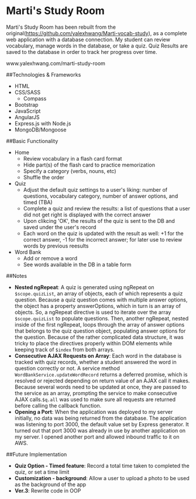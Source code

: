 # Marti's Study Room

Marti's Study Room has been rebuilt from the original(https://github.com/yalexhwang/Marti-vocab-study), as a complete web application with a database connection. 
My student can review vocabulary, manage words in the database, or take a quiz. 
Quiz Results are saved to the database in order to track her progress over time.

<link>www.yalexhwang.com/marti-study-room</link>

##Technologies & Frameworks 
- HTML
- CSS/SASS
  - Compass
- Bootstrap
- JavaScript
- AngularJS
- Express.js with Node.js
- MongoDB/Mongoose

##Basic Functionality
- Home
  - Review vocabulary in a flash card format 
  - Hide part(s) of the flash card to practice memorization
  - Specify a category (verbs, nouns, etc)
  - Shuffle the order 
- Quiz 
  - Adjust the default quiz settings to a user's liking: number of questions, vocabulary category, number of answer options, and timed (TBA)
  - Complete a quiz and review the results: a list of questions that a user did not get right is displayed with the correct answer
  - Upon clikcing 'OK', the results of the quiz is sent to the DB and saved under the user's record
  - Each word on the quiz is updated with the result as well: +1 for the correct answer, -1 for the incorrect answer; for later use to review words by previous reesults
- Word Bank
  - Add or remove a word
  - See words available in the DB in a table form

##Notes
- **Nested ngRepeat**: A quiz is generated using ngRepeat on `$scope.quizList`, an array of objects, each of which represents
a quiz question. Because a quiz question comes with multiple answer options, the object has a property answerOptions, 
which in turn is an array of objects. So, a ngRepeat directive is used to iterate over the array `$scope.quizList` 
to populate questions. Then, another ngRepeat, nested inside of the first ngRepeat, loops through the array of answer options
that belongs to the quiz question object, populating answer options for the question. Because of the rather complicated data 
structure, it was tricky to place the directives properly within DOM elements while keeping track of `$index` from both arrays.
- **Consecutive AJAX Requests on Array**: Each word in the database is tracked with quiz records, whether a student answered 
the word in question correctly or not. A service method `WordBankService.updateWordRecord` returns a deferred promise, 
which is resolved or rejected depending on return value of an AJAX call it makes. Because several words need to be updated 
at once, they are passed to the service as an array, prompting the service to make consecutive AJAX calls.`$q.all` was used 
to make sure all requests are returned before calling the callback function.
- **Opening a Port**: When the application was deployed to my server initially, no data was being returned from the database. 
The application was listening to port 3000, the default value set by Express generator. It turned out that port 3000 was 
already in use by another application on my server. I opened another port and allowed inbound traffic to it on AWS.

##Future Implementation
- **Quiz Option - Timed feature**: Record a total time taken to completed the quiz, or set a time limit 
- **Customization - background**: Allow a user to upload a photo to be used as the background of the app
- **Ver.3**: Rewrite code in OOP 

